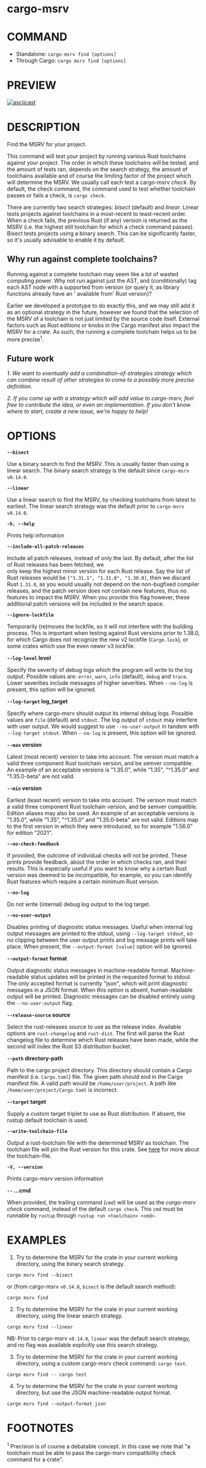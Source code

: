 # cargo-msrv

# COMMAND

* Standalone: `cargo-msrv find [options]`
* Through Cargo: `cargo msrv find [options]`

# PREVIEW

[![asciicast](https://asciinema.org/a/679855.svg)](https://asciinema.org/a/679855)

# DESCRIPTION

Find the MSRV for your project.

This command will test your project by running various Rust toolchains against your project. The order in which these
toolchains will be tested, and the amount of tests ran, depends on the search strategy, the amount of toolchains
available and of course the limiting factor of the project which will determine the MSRV. We usually call each test a
cargo-msrv _check_. By default, the check command, the command used to test whether toolchain passes or fails a check,
is `cargo check`.

There are currently two search strategies: _bisect_ (default) and _linear_. Linear tests projects against toolchains in
a
most-recent to least-recent order. When a check fails, the previous Rust (if any) version is returned as the MSRV (i.e.
the highest still
toolchain for which a check command passes). Bisect tests projects using a binary search. This can be significantly
faster,
so it's usually advisable to enable it by default.

## Why run against complete toolchains?

Running against a complete toolchain may seem like a lot of wasted computing power. Why not run against just the AST,
and
(conditionally) tag each AST node with a supported from version (or query it, as library functions already have an '
available
from' Rust version)?

Earlier we developed a prototype to do exactly this, and we may still add it as an optional strategy in the future,
however
we found that the selection of the MSRV of a toolchain is not just limited by the source code itself. External factors
such as Rust editions or knobs in the Cargo manifest also impact the MSRV for a crate. As such, the running a complete
toolchain helps us to be more precise<sup>1</sup>.

## Future work

_1. We want to eventually add a combination-of-strategies strategy which can combine result of other strategies to come
to a possibly more precise definition._

_2. If you come up with a strategy which will add value to cargo-msrv, feel free to contribute the idea, or even an
implementation. If you don't know where to start, create a new issue, we're happy to help!_

# OPTIONS

**`--bisect`**

Use a binary search to find the MSRV. This is usually faster than using a linear search.
The binary search strategy is the default since `cargo-msrv v0.14.0`.

**`--linear`**

Use a linear search to find the MSRV, by checking toolchains from latest to earliest.
The linear search strategy was the default prior to `cargo-msrv v0.14.0`.

**`-h, --help`**

Prints help information

**`--include-all-patch-releases`**

Include all patch releases, instead of only the last. By default, after the list of Rust releases has been fetched, we\
only keep the highest minor version for each Rust release. Say the list of Rust releases would be
`["1.31.1", "1.31.0", "1.30.0]`,
then we discard Rust `1.31.0`, as you would usually not depend on the non-bugfixed compiler releases, and the patch
version
does not contain new features, thus no features to impact the MSRV. When you provide this flag however, these additional
patch versions will be included in the search space.

**`--ignore-lockfile`**

Temporarily (re)moves the lockfile, so it will not interfere with the building process. This is important when
testing against Rust versions prior to 1.38.0, for which Cargo does not recognize the new v2 lockfile (`Cargo.lock`),
or some crates which use the even newer v3 lockfile.

**`--log-level` level**

Specify the severity of debug logs which the program will write to the log output.
Possible values are: `error`, `warn`, `info` (default), `debug` and `trace`.
Lower severities include messages of higher severities.
When `--no-log` is present, this option will be ignored.

**`--log-target` log_target**

Specify where cargo-msrv should output its internal debug logs.
Possible values are `file` (default) and `stdout`.
The log output of `stdout` may interfere with user output. We would suggest to use `--no-user-output` in tandem
with `--log-target stdout`. When `--no-log` is present, this option will be ignored.

**`--max` version**

Latest (most recent) version to take into account. The version must match a valid three component Rust toolchain
version,
and be semver compatible. An example of an acceptable versions is "1.35.0", while "1.35", "^1.35.0" and "1.35.0-beta"
are not valid.

**`--min` version**

Earliest (least recent) version to take into account. The version must match a valid three component Rust toolchain
version,
and be semver compatible. Edition aliases may also be used. An example of an acceptable versions is "1.35.0", while
"1.35", "^1.35.0" and "1.35.0-beta" are not valid. Editions map to the first version in which they were introduced, so
for example "1.56.0" for edition "2021".

**`--no-check-feedback`**

If provided, the outcome of individual checks will not be printed. These prints provide feedback, about the order in
which
checks ran, and their results. This is especially useful if you want to know why a certain Rust version was deemed to be
incompatible, for example, so you can identify Rust features which require a certain minimum Rust version.

**`--no-log`**

Do not write (internal) debug log output to the log target.

**`--no-user-output`**

Disables printing of diagnostic status messages. Useful when internal log output messages are printed to the stdout,
using `--log-target stdout`, so no clipping between the user output prints and log message prints will take place.
When present, the `--output-format [value]` option will be ignored.

**`--output-format` format**

Output diagnostic status messages in machine-readable format. Machine-readable status updates will be printed in the
requested format to stdout. The only accepted format is currently "json", which will print diagnostic messages in a JSON
format. When this option is absent, human-readable output will be printed. Diagnostic messages can be disabled entirely
using the `--no-user-output` flag.

**`--release-source` source**

Select the rust-releases source to use as the release index. Available options are `rust-changelog` and `rust-dist`.
The first will parse the Rust changelog file to determine which Rust releases have been made, while the second will
index
the Rust S3 distribution bucket.

**`--path` directory-path**

Path to the cargo project directory. This directory should contain a Cargo manifest (i.e. `Cargo.toml`) file. The given
path should end in the Cargo manifest file. A valid path would be `/home/user/project`. A path like
`/home/user/project/Cargo.toml`
is incorrect.

**`--target` target**

Supply a custom target triplet to use as Rust distribution. If absent, the rustup default toolchain is used.

**`--write-toolchain-file`**

Output a rust-toolchain file with the determined MSRV as toolchain. The toolchain file will pin the Rust version for
this crate.
See [here](https://rust-lang.github.io/rustup/overrides.html#the-toolchain-file) for more about the toolchain-file.

**`-V, --version`**

Prints cargo-msrv version information

**`--` ...cmd**

When provided, the trailing command (`cmd`) will be used as the _cargo-msrv check_ command, instead of the default
`cargo check`. This `cmd` must be runnable by `rustup` through `rustup run <toolchain> <cmd>`.

# EXAMPLES

1. Try to determine the MSRV for the crate in your current working directory, using the binary search strategy.

```shell
cargo msrv find --bisect
```

or (from cargo-msrv `v0.14.0`, `bisect` is the default search method):

```shell
cargo msrv find
```

2. Try to determine the MSRV for the crate in your current working directory, using the linear search strategy.

```shell
cargo msrv find --linear
```

NB: Prior to cargo-msrv `v0.14.0`, `linear` was the default search strategy, and no flag was available explicitly
use this search strategy.

3. Try to determine the MSRV for the crate in your current working directory, using a custom cargo-msrv check command:
   `cargo test`.

```shell
cargo msrv find -- cargo test
```

4. Try to determine the MSRV for the crate in your current working directory, but use the JSON machine-readable output
   format.

```shell
cargo msrv find --output-format json
```

# FOOTNOTES

<sup>1</sup> Precision is of course a debatable concept. In this case we note that "a toolchain must be able
to pass the cargo-msrv compatibility check command for a crate".
